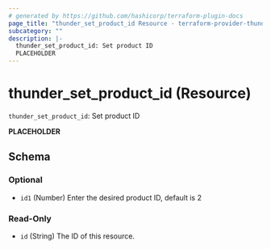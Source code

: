 ```yaml
---
# generated by https://github.com/hashicorp/terraform-plugin-docs
page_title: "thunder_set_product_id Resource - terraform-provider-thunder"
subcategory: ""
description: |-
  thunder_set_product_id: Set product ID
  PLACEHOLDER
---
```


# thunder_set_product_id (Resource)

`thunder_set_product_id`: Set product ID

__PLACEHOLDER__



<!-- schema generated by tfplugindocs -->
## Schema

### Optional

- `id1` (Number) Enter the desired product ID, default is 2

### Read-Only

- `id` (String) The ID of this resource.


